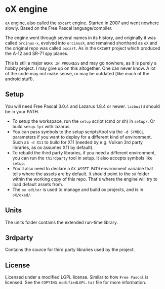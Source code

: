 # oX engine

`oX` engine, also called the `oxcart` engine. Started in 2007 and went nowhere slowly. Based on the Free Pascal language/compiler.

The engine went through several names in its history, and originally it was called `orcinus-x`, evolved into `orcinusX`, and remained shorthand as `oX` and the original repo was called `oxcart`. As in the `OXCART` project which produced the A-12 and SR-71 spy planes.

This is still a major `WORK IN PROGRESS` and may go nowhere, as it is purely a hobby project. I may give up on this altogether. One can never know. A lot of the code may not make sense, or may be outdated (like much of the android stuff).

## Setup

You will need Free Pascal 3.0.4 and Lazarus 1.8.4 or newer. `lazbuild` should be in your PATH.

- To setup the workspace, run the `setup` script (cmd or sh) in `setup/`. Or build `setup.lpi` with lazarus.
- You can pass symbols to the setup scripts/tool via the `-d SYMBOL` parameters if you want to deploy for a different kind of environment. Such as `-d X11` to build for X11 (needed by e.g. Vulkan 3rd party libraries, as ox assumes X11 by default).
- To rebuild the third party libraries, if you need a different environment, you can run the `thirdparty` tool in setup. It also accepts symbols like `setup`.
- You'll also need to declare a `OX_ASSET_PATH` environment variable that tells where the assets are by default. It should point to the `oX` folder within the working copy of this repo. That's where the engine will try to load default assets from.
- The `ox editor` is used to manage and build ox projects, and is in `oX/oxed/`.

## Units

The units folder contains the extended run-time library.

## 3rdparty

Contains the source for third party libraries used by the project.

## License

   Licensed under a modified LGPL license. Similar to how `Free Pascal` is licensed. See the `COPYING.modifiedLGPL.txt` file for more information.
